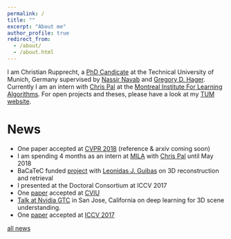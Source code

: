 ```yaml
---
permalink: /
title: ""
excerpt: "About me"
author_profile: true
redirect_from: 
  - /about/
  - /about.html
---
```


I am Christian Rupprecht, a [PhD Candicate](http://campar.in.tum.de/Main/ChristianRupprecht) at the Technical University of Munich, Germany supervised by [Nassir Navab](http://campar.in.tum.de/Main/NassirNavab) and [Gregory D. Hager](http://www.cs.jhu.edu/~hager/). Currently I am an intern with [Chris Pal](http://www.professeurs.polymtl.ca/christopher.pal/) at the [Montreal Institute For Learning Algorithms](https://mila.quebec/en/).
For open projects and theses, please have a look at my [TUM website](http://campar.in.tum.de/Main/ChristianRupprecht).

News
======

* One paper accepted at [CVPR 2018](http://cvpr2018.thecvf.com//) (reference & arxiv coming soon)
* I am spending 4 months as an intern at [MILA](https://mila.quebec/en/) with [Chris Pal](https://mila.quebec/en/person/pal-christopher/) until May 2018
* BaCaTeC funded [project](http://www.bacatec.de/de/gefoerderte_projekte.html) with [Leonidas J. Guibas](https://geometry.stanford.edu/member/guibas/) on 3D reconstruction and retrieval
* I presented at the Doctoral Consortium at ICCV 2017
* One [paper](http://www.sciencedirect.com/science/article/pii/S1077314217301406) accepted at [CVIU](https://www.journals.elsevier.com/computer-vision-and-image-understanding/)
* [Talk at Nvidia GTC](https://gputechconf2017.smarteventscloud.com/connect/sessionDetail.ww?SESSION_ID=112885) in San Jose, California on deep learning for 3D scene understanding.
* One [paper](http://campar.in.tum.de/Chair/PublicationDetail?pub=rupprecht2017iccv) accepted at [ICCV 2017](http://iccv2017.thecvf.com//)

[all news](/news)
